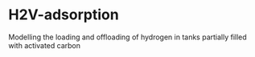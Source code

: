 # H2V-adsorption
Modelling the loading and offloading of hydrogen in tanks partially filled with activated carbon
